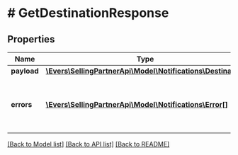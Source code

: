 # # GetDestinationResponse

## Properties

Name | Type | Description | Notes
------------ | ------------- | ------------- | -------------
**payload** | [**\Evers\SellingPartnerApi\Model\Notifications\Destination**](Destination.md) |  | [optional]
**errors** | [**\Evers\SellingPartnerApi\Model\Notifications\Error[]**](Error.md) | A list of error responses returned when a request is unsuccessful. | [optional]

[[Back to Model list]](../../README.md#models) [[Back to API list]](../../README.md#endpoints) [[Back to README]](../../README.md)
